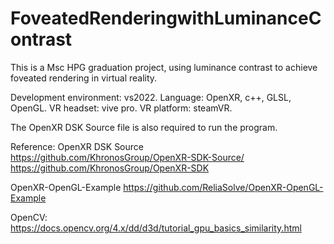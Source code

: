 # FoveatedRenderingwithLuminanceContrast
This is a Msc HPG graduation project, using luminance contrast to achieve foveated rendering in virtual reality.

Development environment: vs2022.
Language: OpenXR, c++, GLSL, OpenGL.
VR headset: vive pro.
VR platform: steamVR.

The OpenXR DSK Source file is also required to run the program.

Reference:
OpenXR DSK Source
https://github.com/KhronosGroup/OpenXR-SDK-Source/
https://github.com/KhronosGroup/OpenXR-SDK

OpenXR-OpenGL-Example
https://github.com/ReliaSolve/OpenXR-OpenGL-Example

OpenCV:
https://docs.opencv.org/4.x/dd/d3d/tutorial_gpu_basics_similarity.html
